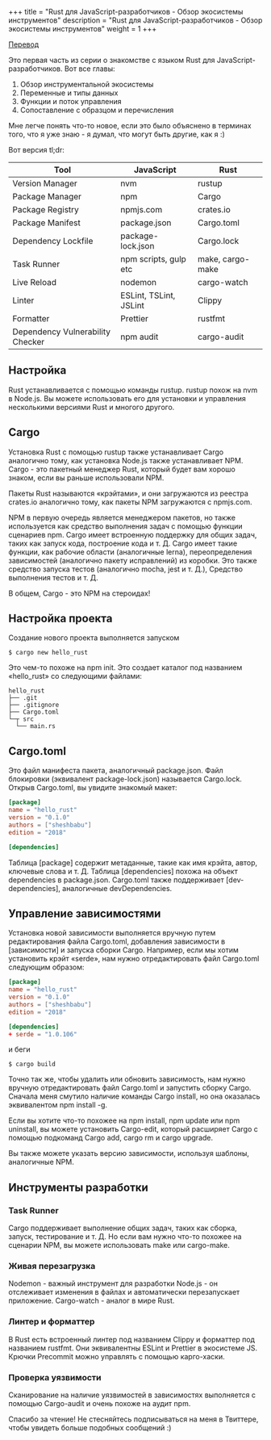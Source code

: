 +++
title = "Rust для JavaScript-разработчиков - Обзор экосистемы инструментов"
description = "Rust для JavaScript-разработчиков - Обзор экосистемы инструментов"
weight = 1
+++

[Перевод](https://www.sheshbabu.com/posts/rust-for-javascript-developers-tooling-ecosystem-overview/)

Это первая часть из серии о знакомстве с языком Rust для JavaScript-разработчиков. Вот все главы:

1. Обзор инструментальной экосистемы
2. Переменные и типы данных
3. Функции и поток управления
4. Сопоставление с образцом и перечисления

Мне легче понять что-то новое, если это было объяснено в терминах того, что я уже знаю - я думал, что могут быть другие, как я :)

Вот версия tl;dr: 

 Tool 	                         | JavaScript               |	Rust
---------------------------------|--------------------------|------
Version Manager                  |	nvm                     |	rustup
Package Manager                  |	npm                     |	Cargo
Package Registry                 |	npmjs.com               |	crates.io
Package Manifest                 |	package.json            |	Cargo.toml
Dependency Lockfile              |	package-lock.json       |	Cargo.lock
Task Runner                      |	npm scripts, gulp etc   |	make, cargo-make
Live Reload                      |	nodemon                 |	cargo-watch
Linter                           |	ESLint, TSLint, JSLint  |	Clippy
Formatter                        | 	Prettier                |	rustfmt
Dependency Vulnerability Checker |	npm audit               | cargo-audit

## Настройка

Rust устанавливается с помощью команды rustup. rustup похож на nvm в Node.js. Вы можете использовать его для установки и управления несколькими версиями Rust и многого другого.

## Cargo

Установка Rust с помощью rustup также устанавливает Cargo аналогично тому, как установка Node.js также устанавливает NPM. Cargo - это пакетный менеджер Rust, который будет вам хорошо знаком, если вы раньше использовали NPM.

Пакеты Rust называются «крэйтами», и они загружаются из реестра crates.io аналогично тому, как пакеты NPM загружаются с npmjs.com.

NPM в первую очередь является менеджером пакетов, но также используется как средство выполнения задач с помощью функции сценариев npm. Cargo имеет встроенную поддержку для общих задач, таких как запуск кода, построение кода и т. Д. Cargo имеет такие функции, как рабочие области (аналогичные lerna), переопределения зависимостей (аналогично пакету исправлений) из коробки. Это также средство запуска тестов (аналогично mocha, jest и т. Д.), Средство выполнения тестов и т. Д.

В общем, Cargo - это NPM на стероидах!

## Настройка проекта

Создание нового проекта выполняется запуском 

```
$ cargo new hello_rust
```

Это чем-то похоже на npm init. Это создает каталог под названием «hello_rust» со следующими файлами: 

```
hello_rust
├── .git
├── .gitignore
├── Cargo.toml
└─┬ src
  └── main.rs
```

## Cargo.toml

Это файл манифеста пакета, аналогичный package.json. Файл блокировки (эквивалент package-lock.json) называется Cargo.lock. Открыв Cargo.toml, вы увидите знакомый макет: 

```toml
[package]
name = "hello_rust"
version = "0.1.0"
authors = ["sheshbabu"]
edition = "2018"

[dependencies]
```

Таблица [package] содержит метаданные, такие как имя крэйта, автор, ключевые слова и т. Д. Таблица [dependencies] похожа на объект dependencies в package.json. Cargo.toml также поддерживает [dev-dependencies], аналогичные devDependencies.

## Управление зависимостями

Установка новой зависимости выполняется вручную путем редактирования файла Cargo.toml, добавления зависимости в [зависимости] и запуска сборки Cargo. Например, если мы хотим установить крэйт «serde», нам нужно отредактировать файл Cargo.toml следующим образом: 

```toml
[package]
name = "hello_rust"
version = "0.1.0"
authors = ["sheshbabu"]
edition = "2018"

[dependencies]
+ serde = "1.0.106"
```

и беги 

```
$ cargo build
```

Точно так же, чтобы удалить или обновить зависимость, нам нужно вручную отредактировать файл Cargo.toml и запустить сборку Cargo. Сначала меня смутило наличие команды Cargo install, но она оказалась эквивалентом npm install -g.

Если вы хотите что-то похожее на npm install, npm update или npm uninstall, вы можете установить Cargo-edit, который расширяет Cargo с помощью подкоманд Cargo add, cargo rm и cargo upgrade.

Вы также можете указать версию зависимости, используя шаблоны, аналогичные NPM.

## Инструменты разработки

### Task Runner

Cargo поддерживает выполнение общих задач, таких как сборка, запуск, тестирование и т. Д. Но если вам нужно что-то похожее на сценарии NPM, вы можете использовать make или cargo-make.

### Живая перезагрузка

Nodemon - важный инструмент для разработки Node.js - он отслеживает изменения в файлах и автоматически перезапускает приложение. Cargo-watch - аналог в мире Rust.

### Линтер и форматтер

В Rust есть встроенный линтер под названием Clippy и форматтер под названием rustfmt. Они эквивалентны ESLint и Prettier в экосистеме JS. Крючки Precommit можно управлять с помощью карго-хаски.

### Проверка уязвимости

Сканирование на наличие уязвимостей в зависимостях выполняется с помощью Cargo-audit и очень похоже на аудит npm.

Спасибо за чтение! Не стесняйтесь подписываться на меня в Твиттере, чтобы увидеть больше подобных сообщений :) 